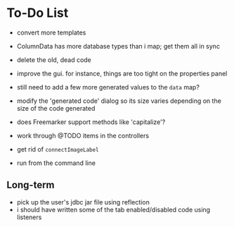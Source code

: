 To-Do List
==========

* convert more templates
* ColumnData has more database types than i map; get them all in sync


* delete the old, dead code
* improve the gui. for instance, things are too tight on the properties panel
* still need to add a few more generated values to the `data` map?
* modify the 'generated code' dialog so its size varies depending on the size of the code generated

* does Freemarker support methods like 'capitalize'?
* work through @TODO items in the controllers
* get rid of `connectImageLabel`

* run from the command line


Long-term
---------

* pick up the user's jdbc jar file using reflection
* i should have written some of the tab enabled/disabled code using listeners

